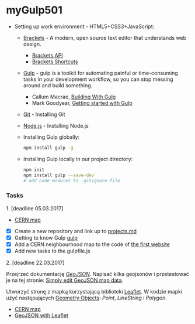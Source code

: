 # myGulp501

- Setting up work environment - HTML5+CSS3+JavaScript:
  + [Brackets](http://brackets.io/) - A modern, open source text editor that understands web design.
    - [Brackets API](http://brackets.io/docs/current/modules/brackets.html)
    - [Brackets Shortcuts](https://github.com/adobe/brackets/wiki/Brackets-Shortcuts)
  + [Gulp](http://gulpjs.com/) - gulp is a toolkit for automating painful or time-consuming tasks in your development workflow, so you can     stop messing around and build something.
    - Callum Macrae, [Building With Gulp](https://www.smashingmagazine.com/2014/06/building-with-gulp/)
    - Mark Goodyear, [Getting started with Gulp](https://markgoodyear.com/2014/01/getting-started-with-gulp/)
  + [Git](https://git-scm.com/book/pl/v1/Pierwsze-kroki-Instalacja-Git) - Installing Git
  + [Node.js](https://nodejs.org/en/) - Installing Node.js
  + Installing Gulp globally:
  
    ```sh
    npm install gulp -g
    ```
    
  + Installing Gulp locally in our project directory:
  
    ```sh
    npm init
    npm install gulp --save-dev
    # add node_modules to .gitignore file
    ```


### Tasks

1\. [deadline 05.03.2017]
+ [CERN map](https://wojsamjan.github.io/myGulp501/cern.html)
+ [x] Create a new repository and link up to [projects.md](https://github.com/h5c3j/ti/blob/master/projects.md)
+ [x] Getting to know Gulp [gulp](http://gulpjs.com)
+ [x] Add a CERN neighbourhood map to the code of [the first website](http://info.cern.ch/hypertext/WWW/TheProject.html)
+ [x] Add new tasks to the gulpfile.js

2\. [deadline 22.03.2017]

Przejrzeć dokumentację [_GeoJSON_](http://geojson.org/). Napisać
kilka geojsonów i przetestować je na tej stronie:
[Simply edit GeoJSON map data](http://geojson.io).

Utworzyć stronę z mapką korzystającą biblioteki [Leaflet](http://leafletjs.com/).
W kodzie mapki użyć następujących [Geometry Objects](http://geojson.org/geojson-spec.html#geometry-objects): _Point_, _LineString_ i _Polygon_.


+ [CERN map](https://wojsamjan.github.io/myGulp501/cern.html)
+ [GeoJSON with Leaflet](https://wojsamjan.github.io/myGulp501/leaflet.html)
